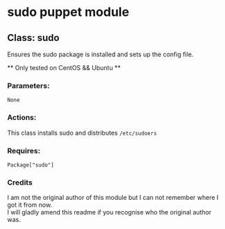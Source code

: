 # sudo puppet module  

## Class: sudo  

Ensures the sudo package is installed and sets up the config file.  
  
** Only tested on CentOS && Ubuntu  **  

### Parameters:  
	None  

### Actions:  

This class installs sudo and distributes ``/etc/sudoers``  

### Requires:  
	Package["sudo"]  

### Credits  

I am not the original author of this module but I can not remember where I got it from now.  
I will gladly amend this readme if you recognise who the original author was.  


